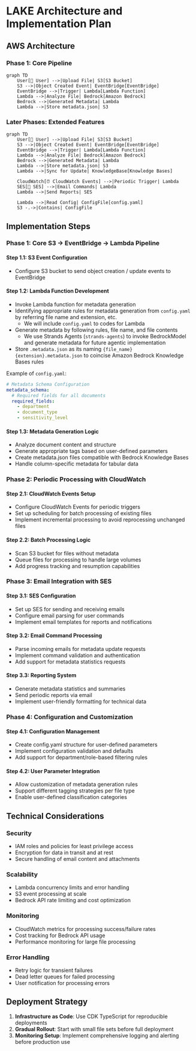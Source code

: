 # LAKE Architecture and Implementation Plan

## AWS Architecture

### Phase 1: Core Pipeline
```mermaid
graph TD
    User[👤 User] -->|Upload File| S3[S3 Bucket]
    S3 -->|Object Created Event| EventBridge[EventBridge]
    EventBridge -->|Trigger| Lambda[Lambda Function]
    Lambda -->|Analyze File| Bedrock[Amazon Bedrock]
    Bedrock -->|Generated Metadata| Lambda
    Lambda -->|Store metadata.json| S3
```

### Later Phases: Extended Features
```mermaid
graph TD
    User[👤 User] -->|Upload File| S3[S3 Bucket]
    S3 -->|Object Created Event| EventBridge[EventBridge]
    EventBridge -->|Trigger| Lambda[Lambda Function]
    Lambda -->|Analyze File| Bedrock[Amazon Bedrock]
    Bedrock -->|Generated Metadata| Lambda
    Lambda -->|Store metadata.json| S3
    Lambda -->|Sync for Update| KnowledgeBase[Knowledge Bases]
    
    CloudWatch[⏰ CloudWatch Events] -->|Periodic Trigger| Lambda
    SES[📧 SES] -->|Email Commands| Lambda
    Lambda -->|Send Reports| SES
    
    Lambda -->|Read Config| ConfigFile[config.yaml]
    S3 -.->|Contains| ConfigFile
```

## Implementation Steps

### Phase 1: Core S3 → EventBridge → Lambda Pipeline

#### Step 1.1: S3 Event Configuration
- Configure S3 bucket to send object creation / update events to EventBridge

#### Step 1.2: Lambda Function Development
- Invoke Lambda function for metadata generation
- Identifying appropriate rules for metadata generation from `config.yaml` by referring file name and extension, etc.
   - We will include `config.yaml` to codes for Lambda
- Generate metadata by following rules, file name, and file contents
   - We use Strands Agents (`strands-agents`) to invoke BedrockModel and generate metadata for future agentic implementation
- Store `.metadata.json` as its naming `{file_name}{extension}.metadata.json` to coincise Amazon Bedrock Knowledge Bases rules

Example of `config.yaml`:

```yaml
# Metadata Schema Configuration
metadata_schema:
  # Required fields for all documents
  required_fields:
    - department
    - document_type
    - sensitivity_level    
```

#### Step 1.3: Metadata Generation Logic
- Analyze document content and structure
- Generate appropriate tags based on user-defined parameters
- Create metadata.json files compatible with Bedrock Knowledge Bases
- Handle column-specific metadata for tabular data

### Phase 2: Periodic Processing with CloudWatch

#### Step 2.1: CloudWatch Events Setup
- Configure CloudWatch Events for periodic triggers
- Set up scheduling for batch processing of existing files
- Implement incremental processing to avoid reprocessing unchanged files

#### Step 2.2: Batch Processing Logic
- Scan S3 bucket for files without metadata
- Queue files for processing to handle large volumes
- Add progress tracking and resumption capabilities

### Phase 3: Email Integration with SES

#### Step 3.1: SES Configuration
- Set up SES for sending and receiving emails
- Configure email parsing for user commands
- Implement email templates for reports and notifications

#### Step 3.2: Email Command Processing
- Parse incoming emails for metadata update requests
- Implement command validation and authentication
- Add support for metadata statistics requests

#### Step 3.3: Reporting System
- Generate metadata statistics and summaries
- Send periodic reports via email
- Implement user-friendly formatting for technical data

### Phase 4: Configuration and Customization

#### Step 4.1: Configuration Management
- Create config.yaml structure for user-defined parameters
- Implement configuration validation and defaults
- Add support for department/role-based filtering rules

#### Step 4.2: User Parameter Integration
- Allow customization of metadata generation rules
- Support different tagging strategies per file type
- Enable user-defined classification categories

## Technical Considerations

### Security
- IAM roles and policies for least privilege access
- Encryption for data in transit and at rest
- Secure handling of email content and attachments

### Scalability
- Lambda concurrency limits and error handling
- S3 event processing at scale
- Bedrock API rate limiting and cost optimization

### Monitoring
- CloudWatch metrics for processing success/failure rates
- Cost tracking for Bedrock API usage
- Performance monitoring for large file processing

### Error Handling
- Retry logic for transient failures
- Dead letter queues for failed processing
- User notification for processing errors

## Deployment Strategy

1. **Infrastructure as Code**: Use CDK TypeScript for reproducible deployments
2. **Gradual Rollout**: Start with small file sets before full deployment
3. **Monitoring Setup**: Implement comprehensive logging and alerting before production use
